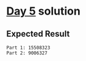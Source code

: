 # [Day 5](https://adventofcode.com/2019/day/5) solution

## Expected Result

```console
Part 1: 15508323
Part 2: 9006327
```
